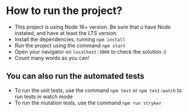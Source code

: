 # How to run the project?

- This project is using Node 16+ version. Be sure that u have Node instaled, and have at least the LTS version.
- Install the dependencies, running `npm install`
- Run the project using the command `npm start`
- Open your navigator on `localhost:3000` to check the solution :)
- Count many words as you can!

## You can also run the automated tests 

- To run the unit tests, use the command `npm test` or `npm test:watch` to run tests in watch mode
- To run the mutation tests, use the command `npm run stryker`
